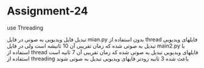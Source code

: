 # Assignment-24
use Threading

تبدیل فایل ویدیویی به صوتی 
در فایل mian.py بدون استفاده از thread فایلهای ویدیویی تبدیل به صوتی شده که زمان تقریبی آن 10 ثانیشه است 
ولی در فایل main2.py   با استفاده از thread فایلهای ویدیویی تبدیل به صوتی شده که زمان تقریبی آن 7 ثانیه است
استفاده از threading  باعث شده 3 ثانیه زودتر فایهای ویدیویی تبدیل به صوتی شوند
